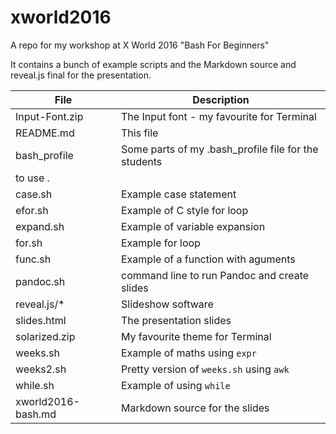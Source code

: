 # xworld2016

A repo for my workshop at X World 2016 "Bash For Beginners"

It contains a bunch of example scripts and the Markdown source and reveal.js final for the presentation.

| File | Description |
| ------ | ------------------------------------------ |
| Input-Font.zip | The Input font - my favourite for Terminal |
| README.md | This file |
| bash_profile | Some parts of my .bash_profile file for the students
to use . |
| case.sh | Example case statement |
| efor.sh| Example of C style for loop |
| expand.sh | Example of variable expansion |
| for.sh | Example for loop |
| func.sh | Example of a function with aguments |
| pandoc.sh | command line to run Pandoc and create slides |
| reveal.js/* | Slideshow software |
| slides.html | The presentation slides |
| solarized.zip | My favourite theme for Terminal |
| weeks.sh |  Example of maths using `expr` |
| weeks2.sh | Pretty version of `weeks.sh` using `awk` |
| while.sh | Example of using `while` |
| xworld2016-bash.md | Markdown source for the slides |
